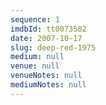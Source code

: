 ```yaml
---
sequence: 1
imdbId: tt0073582
date: 2007-10-17
slug: deep-red-1975
medium: null
venue: null
venueNotes: null
mediumNotes: null
---
```


